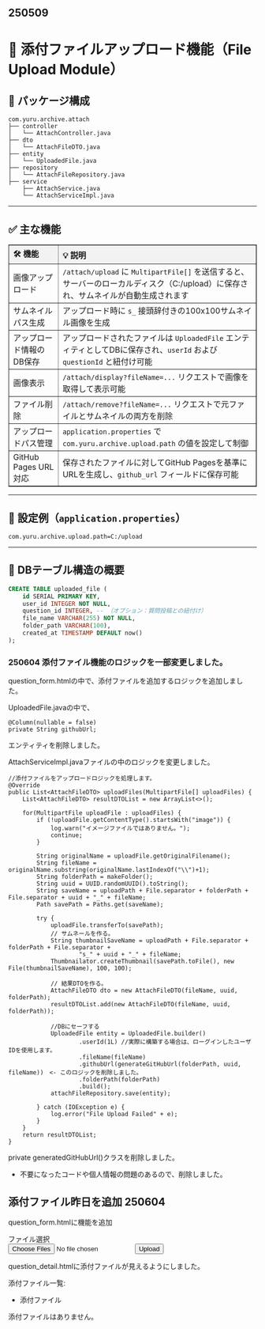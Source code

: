 ## 250509
# 📎 添付ファイルアップロード機能（File Upload Module）

## 🔧 パッケージ構成

```
com.yuru.archive.attach
├── controller
│   └── AttachController.java
├── dto
│   └── AttachFileDTO.java
├── entity
│   └── UploadedFile.java
├── repository
│   └── AttachFileRepository.java
├── service
    ├── AttachService.java
    └── AttachServiceImpl.java
```

---

## ✅ 主な機能

<table border="1" cellspacing="0" cellpadding="6" style="border-collapse: collapse; width: 100%; text-align: left;">
  <thead style="background-color: #f2f2f2;">
    <tr>
      <th style="width: 20%;">🛠 機能</th>
      <th>💡 説明</th>
    </tr>
  </thead>
  <tbody>
    <tr>
      <td>画像アップロード</td>
      <td><code>/attach/upload</code> に <code>MultipartFile[]</code> を送信すると、サーバーのローカルディスク（C:/upload）に保存され、サムネイルが自動生成されます</td>
    </tr>
    <tr>
      <td>サムネイルパス生成</td>
      <td>アップロード時に <code>s_</code> 接頭辞付きの100x100サムネイル画像を生成</td>
    </tr>
    <tr>
      <td>アップロード情報のDB保存</td>
      <td>アップロードされたファイルは <code>UploadedFile</code> エンティティとしてDBに保存され、<code>userId</code> および <code>questionId</code> と紐付け可能</td>
    </tr>
    <tr>
      <td>画像表示</td>
      <td><code>/attach/display?fileName=...</code> リクエストで画像を取得して表示可能</td>
    </tr>
    <tr>
      <td>ファイル削除</td>
      <td><code>/attach/remove?fileName=...</code> リクエストで元ファイルとサムネイルの両方を削除</td>
    </tr>
    <tr>
      <td>アップロードパス管理</td>
      <td><code>application.properties</code> で <code>com.yuru.archive.upload.path</code> の値を設定して制御</td>
    </tr>
    <tr>
      <td>GitHub Pages URL対応</td>
      <td>保存されたファイルに対してGitHub Pagesを基準にURLを生成し、<code>github_url</code> フィールドに保存可能</td>
    </tr>
  </tbody>
</table>



---

## 💾 設定例（`application.properties`）

```properties
com.yuru.archive.upload.path=C:/upload
```

---

## 📌 DBテーブル構造の概要

```sql
CREATE TABLE uploaded_file (
    id SERIAL PRIMARY KEY,
    user_id INTEGER NOT NULL,
    question_id INTEGER, -- （オプション：質問投稿との紐付け）
    file_name VARCHAR(255) NOT NULL,
    folder_path VARCHAR(100),
    created_at TIMESTAMP DEFAULT now()
);
```
### 250604 添付ファイル機能のロジックを一部変更しました。
question_form.htmlの中で、添付ファイルを追加するロジックを追加しました。

UploadedFile.javaの中で、

	@Column(nullable = false)
	private String githubUrl;

エンティティを削除しました。

AttachServiceImpl.javaファイルの中のロジックを変更しました。

	//添付ファイルをアップロードロジックを処理します。
	@Override
	public List<AttachFileDTO> uploadFiles(MultipartFile[] uploadFiles) {
		List<AttachFileDTO> resultDTOList = new ArrayList<>();
		
		for(MultipartFile uploadFile : uploadFiles) {
			if (!uploadFile.getContentType().startsWith("image")) {
				log.warn("イメージファイルではありません。");
				continue;
			}
			
			String originalName = uploadFile.getOriginalFilename();
			String fileName = originalName.substring(originalName.lastIndexOf("\\")+1);
			String folderPath = makeFolder();
			String uuid = UUID.randomUUID().toString();
			String saveName = uploadPath + File.separator + folderPath + File.separator + uuid + "_" + fileName;
			Path savePath = Paths.get(saveName);
			
			try {
				uploadFile.transferTo(savePath);
				// サムネールを作る。
                String thumbnailSaveName = uploadPath + File.separator + folderPath + File.separator +
                        "s_" + uuid + "_" + fileName;
                Thumbnailator.createThumbnail(savePath.toFile(), new File(thumbnailSaveName), 100, 100);
                
                // 結果DTOを作る。
                AttachFileDTO dto = new AttachFileDTO(fileName, uuid, folderPath);
                resultDTOList.add(new AttachFileDTO(fileName, uuid, folderPath));
                
                //DBにセーフする
                UploadedFile entity = UploadedFile.builder()
                		.userId(1L) //実際に構築する場合は、ローグインしたユーザIDを使用します。
                		.fileName(fileName)
                		.githubUrl(generateGitHubUrl(folderPath, uuid, fileName))　<- このロジックを削除しました。
                		.folderPath(folderPath)
                		.build();
                attachFileRepository.save(entity);
                
			} catch (IOException e) {
				log.error("File Upload Failed" + e);
			} 
		}
		return resultDTOList;
	}
private generatedGitHubUrl()クラスを削除しました。
 - 不要になったコードや個人情報の問題のあるので、削除しました。
 
## 添付ファイル昨日を追加 250604

question_form.htmlに機能を追加
		<!-- 添付ファイル機能を追加 -->
		<div class="mb-3">
		  <label for="uploadFiles" class="form-label">ファイル選択</label>
		  <div class="input-group">
		    <input type="file" class="form-control" id="uploadFiles" name="uploadFiles" multiple style="max-width: 100%;">
		    <button class="btn btn-primary" type="submit">Upload</button>
		  </div>
		</div>
		
question_detail.htmlに添付ファイルが見えるようにしました。
	 <div th:if="${uploadedFiles != null and !uploadedFiles.isEmpty()}">
	   <p>添付ファイル一覧:</p>
	   <ul>
	     <li th:each="file : ${uploadedFiles}">
	       <a th:href="@{/attach/download/{id}(id=${file.id})}" th:text="${file.fileName}">添付ファイル</a>
	     </li>
	   </ul>
	 </div>
	 <div th:if="${uploadedFiles == null or uploadedFiles.isEmpty()}">
	   <p>添付ファイルはありません。</p>
	 </div>

		